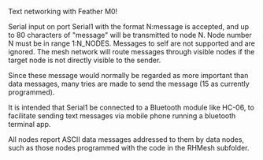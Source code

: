 Text networking with Feather M0!

Serial input on port Serial1 with the format N:message is accepted, and up to 80 characters of "message" will be transmitted to node N. Node number N must be in range 1:N_NODES. Messages to self are not supported and are ignored. The mesh network will route messages through visible nodes if the target node is not directly visible to the sender.

Since these message would normally be regarded as more important than data messages, many tries are made to send the message (15 as currently programmed).

It is intended that Serial1 be connected to a Bluetooth module like HC-06, to facilitate sending text messages via mobile phone running a bluetooth terminal app.

All nodes report ASCII data messages addressed to them by data nodes, such as those nodes programmed with the code in the RHMesh subfolder.
